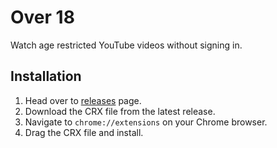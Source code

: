 # Over 18
Watch age restricted YouTube videos without signing in.

## Installation
1. Head over to [releases](https://github.com/pinodex/over-18/releases) page.
2. Download the CRX file from the latest release.
3. Navigate to `chrome://extensions` on your Chrome browser.
4. Drag the CRX file and install.
